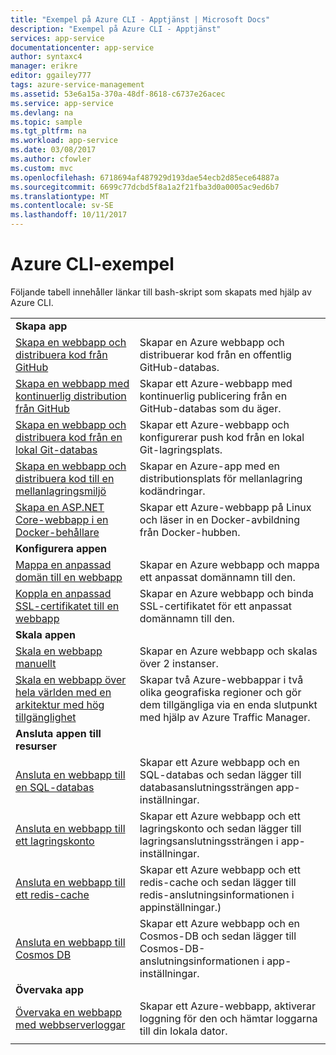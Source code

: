 ```yaml
---
title: "Exempel på Azure CLI - Apptjänst | Microsoft Docs"
description: "Exempel på Azure CLI - Apptjänst"
services: app-service
documentationcenter: app-service
author: syntaxc4
manager: erikre
editor: ggailey777
tags: azure-service-management
ms.assetid: 53e6a15a-370a-48df-8618-c6737e26acec
ms.service: app-service
ms.devlang: na
ms.topic: sample
ms.tgt_pltfrm: na
ms.workload: app-service
ms.date: 03/08/2017
ms.author: cfowler
ms.custom: mvc
ms.openlocfilehash: 6718694af487929d193dae54ecb2d85ece64887a
ms.sourcegitcommit: 6699c77dcbd5f8a1a2f21fba3d0a0005ac9ed6b7
ms.translationtype: MT
ms.contentlocale: sv-SE
ms.lasthandoff: 10/11/2017
---
```

# <a name="azure-cli-samples"></a>Azure CLI-exempel

Följande tabell innehåller länkar till bash-skript som skapats med hjälp av Azure CLI.

| | |
|-|-|
|**Skapa app**||
| [Skapa en webbapp och distribuera kod från GitHub](./scripts/app-service-cli-deploy-github.md?toc=%2fcli%2fazure%2ftoc.json)| Skapar en Azure webbapp och distribuerar kod från en offentlig GitHub-databas. |
| [Skapa en webbapp med kontinuerlig distribution från GitHub](./scripts/app-service-cli-continuous-deployment-github.md?toc=%2fcli%2fazure%2ftoc.json)| Skapar ett Azure-webbapp med kontinuerlig publicering från en GitHub-databas som du äger. |
| [Skapa en webbapp och distribuera kod från en lokal Git-databas](./scripts/app-service-cli-deploy-local-git.md?toc=%2fcli%2fazure%2ftoc.json) | Skapar ett Azure-webbapp och konfigurerar push kod från en lokal Git-lagringsplats. |
| [Skapa en webbapp och distribuera kod till en mellanlagringsmiljö](./scripts/app-service-cli-deploy-staging-environment.md?toc=%2fcli%2fazure%2ftoc.json) | Skapar en Azure-app med en distributionsplats för mellanlagring kodändringar. |
| [Skapa en ASP.NET Core-webbapp i en Docker-behållare](./scripts/app-service-cli-linux-docker-aspnetcore.md?toc=%2fcli%2fazure%2ftoc.json)| Skapar ett Azure-webbapp på Linux och läser in en Docker-avbildning från Docker-hubben. |
|**Konfigurera appen**||
| [Mappa en anpassad domän till en webbapp](./scripts/app-service-cli-configure-custom-domain.md?toc=%2fcli%2fazure%2ftoc.json)| Skapar en Azure webbapp och mappa ett anpassat domännamn till den. |
| [Koppla en anpassad SSL-certifikatet till en webbapp](./scripts/app-service-cli-configure-ssl-certificate.md?toc=%2fcli%2fazure%2ftoc.json)| Skapar en Azure webbapp och binda SSL-certifikatet för ett anpassat domännamn till den. |
|**Skala appen**||
| [Skala en webbapp manuellt](./scripts/app-service-cli-scale-manual.md?toc=%2fcli%2fazure%2ftoc.json) | Skapar en Azure webbapp och skalas över 2 instanser. |
| [Skala en webbapp över hela världen med en arkitektur med hög tillgänglighet](./scripts/app-service-cli-scale-high-availability.md?toc=%2fcli%2fazure%2ftoc.json) | Skapar två Azure-webbappar i två olika geografiska regioner och gör dem tillgängliga via en enda slutpunkt med hjälp av Azure Traffic Manager. |
|**Ansluta appen till resurser**||
| [Ansluta en webbapp till en SQL-databas](./scripts/app-service-cli-app-service-sql.md?toc=%2fcli%2fazure%2ftoc.json)| Skapar ett Azure webbapp och en SQL-databas och sedan lägger till databasanslutningssträngen app-inställningar. |
| [Ansluta en webbapp till ett lagringskonto](./scripts/app-service-cli-app-service-storage.md?toc=%2fcli%2fazure%2ftoc.json)| Skapar ett Azure webbapp och ett lagringskonto och sedan lägger till lagringsanslutningssträngen i app-inställningar. |
| [Ansluta en webbapp till ett redis-cache](./scripts/app-service-cli-app-service-redis.md?toc=%2fcli%2fazure%2ftoc.json) | Skapar ett Azure webbapp och ett redis-cache och sedan lägger till redis-anslutningsinformationen i appinställningar.) |
| [Ansluta en webbapp till Cosmos DB](./scripts/app-service-cli-app-service-documentdb.md?toc=%2fcli%2fazure%2ftoc.json) | Skapar ett Azure webbapp och en Cosmos-DB och sedan lägger till Cosmos-DB-anslutningsinformationen i app-inställningar. |
|**Övervaka app**||
| [Övervaka en webbapp med webbserverloggar](./scripts/app-service-cli-monitor.md?toc=%2fcli%2fazure%2ftoc.json) | Skapar ett Azure-webbapp, aktiverar loggning för den och hämtar loggarna till din lokala dator. |
| | |